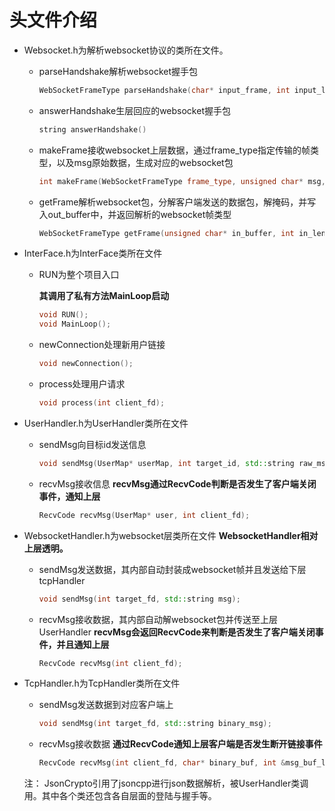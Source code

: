 # 头文件介绍
* Websocket.h为解析websocket协议的类所在文件。
    * parseHandshake解析websocket握手包
        ```C++
        WebSocketFrameType parseHandshake(char* input_frame, int input_len)
        ```
        
    * answerHandshake生层回应的websocket握手包
    
        ```C++
        string answerHandshake()
        ```
    
    * makeFrame接收websocket上层数据，通过frame_type指定传输的帧类型，以及msg原始数据，生成对应的websocket包

        ```C++
        int makeFrame(WebSocketFrameType frame_type, unsigned char* msg, int msg_length, unsigned char* buffer, int buffer_len){

        ```
    
    * getFrame解析websocket包，分解客户端发送的数据包，解掩码，并写入out_buffer中，并返回解析的websocket帧类型

        ```C++
        WebSocketFrameType getFrame(unsigned char* in_buffer, int in_length, unsigned char* out_buffer, int out_size, int* out_length){

        ```

* InterFace.h为InterFace类所在文件
    * RUN为整个项目入口
    
        __其调用了私有方法MainLoop启动__
        ```C++
        void RUN();
        void MainLoop();
        ``` 
    * newConnection处理新用户链接

        ```C++
        void newConnection();
        ``` 
    
    * process处理用户请求
    
        ```C++
        void process(int client_fd);
        ```

* UserHandler.h为UserHandler类所在文件
    * sendMsg向目标id发送信息
        
        ```C++
        void sendMsg(UserMap* userMap, int target_id, std::string raw_msg);
        ```
        
    * recvMsg接收信息
        __recvMsg通过RecvCode判断是否发生了客户端关闭事件，通知上层__

        ```C++
        RecvCode recvMsg(UserMap* user, int client_fd);
        ```
        
        
        
* WebsocketHandler.h为websocket层类所在文件
    __WebsocketHandler相对上层透明。__
    * sendMsg发送数据，其内部自动封装成websocket帧并且发送给下层tcpHandler
    
        ```C++
        void sendMsg(int target_fd, std::string msg);
        ```
        
    * recvMsg接收数据，其内部自动解websocket包并传送至上层UserHandler
        __recvMsg会返回RecvCode来判断是否发生了客户端关闭事件，并且通知上层__
        
        ```C++
        RecvCode recvMsg(int client_fd);
        ```
        
* TcpHandler.h为TcpHandler类所在文件

    * sendMsg发送数据到对应客户端上

        ```C++
        void sendMsg(int target_fd, std::string binary_msg);
        ```
    
    * recvMsg接收数据
        __通过RecvCode通知上层客户端是否发生断开链接事件__
        
        ```C++
        RecvCode recvMsg(int client_fd, char* binary_buf, int &msg_buf_len);
        ```
    
    
    注： JsonCrypto引用了jsoncpp进行json数据解析，被UserHandler类调用。其中各个类还包含各自层面的登陆与握手等。